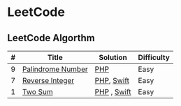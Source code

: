 # LeetCode

## LeetCode Algorthm

| # | Title | Solution | Difficulty
| ------ | ------ |  ----- | ----- | 
| 9 | [Palindrome Number](https://leetcode.com/problems/palindrome-number/) | [PHP](https://github.com/tabassumtamanna/leet-code-solutions/blob/main/algorithms/php/9_%20palindrome_number.php) | Easy
| 7 | [Reverse Integer](https://leetcode.com/problems/reverse-integer/) | [PHP](https://github.com/tabassumtamanna/leet-code-solutions/blob/main/algorithms/php/reverse-integer.php), [Swift](https://github.com/tabassumtamanna/leet-code-solutions/blob/main/algorithms/swift/reverse-integer.swift) | Easy
| 1 | [Two Sum](https://leetcode.com/problems/two-sum/) | [PHP](https://github.com/tabassumtamanna/leet-code-solutions/blob/main/algorithms/php/two-sum.php) , [Swift](https://github.com/tabassumtamanna/leet-code-solutions/blob/main/algorithms/swift/two-sum.swift)| Easy



